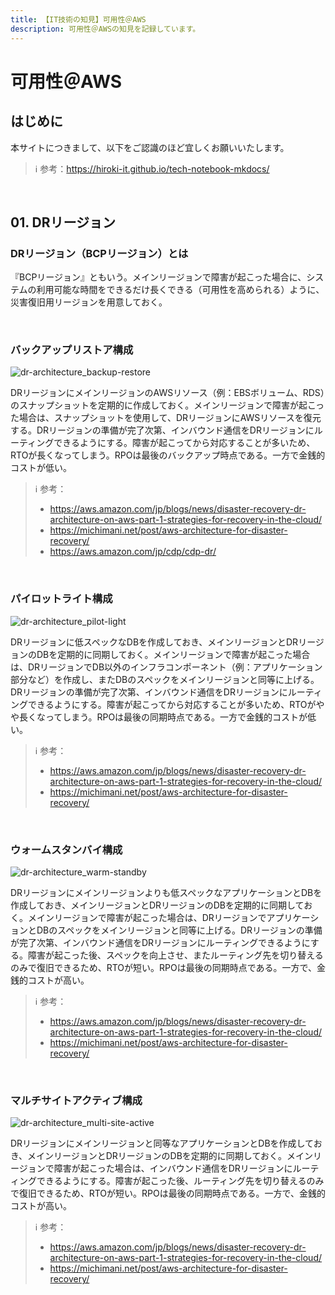 ```yaml
---
title: 【IT技術の知見】可用性＠AWS
description: 可用性＠AWSの知見を記録しています。
---
```


# 可用性＠AWS

## はじめに

本サイトにつきまして、以下をご認識のほど宜しくお願いいたします。

> ℹ️ 参考：https://hiroki-it.github.io/tech-notebook-mkdocs/

<br>

## 01. DRリージョン

### DRリージョン（BCPリージョン）とは

『BCPリージョン』ともいう。メインリージョンで障害が起こった場合に、システムの利用可能な時間をできるだけ長くできる（可用性を高められる）ように、災害復旧用リージョンを用意しておく。

<br>

### バックアップリストア構成

![dr-architecture_backup-restore](https://raw.githubusercontent.com/hiroki-it/tech-notebook/master/images/dr-architecture_backup-restore.png)

DRリージョンにメインリージョンのAWSリソース（例：EBSボリューム、RDS）のスナップショットを定期的に作成しておく。メインリージョンで障害が起こった場合は、スナップショットを使用して、DRリージョンにAWSリソースを復元する。DRリージョンの準備が完了次第、インバウンド通信をDRリージョンにルーティングできるようにする。障害が起こってから対応することが多いため、RTOが長くなってしまう。RPOは最後のバックアップ時点である。一方で金銭的コストが低い。

> ℹ️ 参考：
>
> - https://aws.amazon.com/jp/blogs/news/disaster-recovery-dr-architecture-on-aws-part-1-strategies-for-recovery-in-the-cloud/
> - https://michimani.net/post/aws-architecture-for-disaster-recovery/
> - https://aws.amazon.com/jp/cdp/cdp-dr/

<br>

### パイロットライト構成

![dr-architecture_pilot-light](https://raw.githubusercontent.com/hiroki-it/tech-notebook/master/images/dr-architecture_pilot-light.png)

DRリージョンに低スペックなDBを作成しておき、メインリージョンとDRリージョンのDBを定期的に同期しておく。メインリージョンで障害が起こった場合は、DRリージョンでDB以外のインフラコンポーネント（例：アプリケーション部分など）を作成し、またDBのスペックをメインリージョンと同等に上げる。DRリージョンの準備が完了次第、インバウンド通信をDRリージョンにルーティングできるようにする。障害が起こってから対応することが多いため、RTOがやや長くなってしまう。RPOは最後の同期時点である。一方で金銭的コストが低い。

> ℹ️ 参考：
> 
> - https://aws.amazon.com/jp/blogs/news/disaster-recovery-dr-architecture-on-aws-part-1-strategies-for-recovery-in-the-cloud/
> - https://michimani.net/post/aws-architecture-for-disaster-recovery/

<br>

### ウォームスタンバイ構成

![dr-architecture_warm-standby](https://raw.githubusercontent.com/hiroki-it/tech-notebook/master/images/dr-architecture_warm-standby.png)

DRリージョンにメインリージョンよりも低スペックなアプリケーションとDBを作成しておき、メインリージョンとDRリージョンのDBを定期的に同期しておく。メインリージョンで障害が起こった場合は、DRリージョンでアプリケーションとDBのスペックをメインリージョンと同等に上げる。DRリージョンの準備が完了次第、インバウンド通信をDRリージョンにルーティングできるようにする。障害が起こった後、スペックを向上させ、またルーティング先を切り替えるのみで復旧できるため、RTOが短い。RPOは最後の同期時点である。一方で、金銭的コストが高い。

> ℹ️ 参考：
>
> - https://aws.amazon.com/jp/blogs/news/disaster-recovery-dr-architecture-on-aws-part-1-strategies-for-recovery-in-the-cloud/
> - https://michimani.net/post/aws-architecture-for-disaster-recovery/

<br>

### マルチサイトアクティブ構成

![dr-architecture_multi-site-active](https://raw.githubusercontent.com/hiroki-it/tech-notebook/master/images/dr-architecture_multi-site-active.png)

DRリージョンにメインリージョンと同等なアプリケーションとDBを作成しておき、メインリージョンとDRリージョンのDBを定期的に同期しておく。メインリージョンで障害が起こった場合は、インバウンド通信をDRリージョンにルーティングできるようにする。障害が起こった後、ルーティング先を切り替えるのみで復旧できるため、RTOが短い。RPOは最後の同期時点である。一方で、金銭的コストが高い。

> ℹ️ 参考：
>
> - https://aws.amazon.com/jp/blogs/news/disaster-recovery-dr-architecture-on-aws-part-1-strategies-for-recovery-in-the-cloud/
> - https://michimani.net/post/aws-architecture-for-disaster-recovery/

<br>
